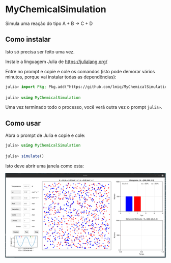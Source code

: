 # MyChemicalSimulation

Simula uma reação do tipo A + B -> C + D

## Como instalar

Isto só precisa ser feito uma vez. 

Instale a linguagem Julia de https://julialang.org/

Entre no prompt e copie e cole os comandos (isto pode demorar vários minutos,
porque vai instalar todas as dependências):

```julia
julia> import Pkg; Pkg.add("https://github.com/lmiq/MyChemicalSimulation.jl")

julia> using MyChemicalSimulation
```

Uma vez terminado todo o processo, você verá outra vez o prompt `julia>`. 

## Como usar

Abra o prompt de Julia e copie e cole:

```julia
julia> using MyChemicalSimulation 

julia> simulate()
```

Isto deve abrir uma janela como esta:

![image](./docs/simulate.png)

